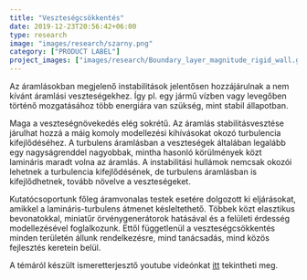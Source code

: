 ```yaml
---
title: "Veszteségcsökkentés"
date: 2019-12-23T20:56:42+06:00
type: research
image: "images/research/szarny.png"
category: ["PRODUCT LABEL"]
project_images: ["images/research/Boundary_layer_magnitude_rigid_wall.gif"]#, "images/research/project-details-image-one.jpg"]
---
```


Az áramlásokban megjelenő instabilitások jelentősen hozzájárulnak a nem kívánt áramlási veszteségekhez. Így pl. egy jármű vízben vagy levegőben történő mozgatásához több energiára van szükség, mint stabil állapotban.

Maga a veszteségnövekedés elég sokrétű. Az áramlás stabilitásvesztése járulhat hozzá a máig komoly modellezési kihívásokat okozó turbulencia kifejlődéséhez. A turbulens áramlásban a veszteségek általában legalább egy nagyságrenddel nagyobbak, mintha hasonló körülmények közt lamináris maradt volna az áramlás. A instabilitási hullámok nemcsak okozói lehetnek a turbulencia kifejlődésének, de turbulens áramlásban is kifejlődhetnek, tovább növelve a veszteségeket. 

Kutatócsoportunk főleg áramvonalas testek esetére dolgozott ki eljárásokat, amikkel a lamináris-turbulens átmenet késleltethető. Többek közt elasztikus bevonatokkal, miniatűr örvénygenerátorok hatásával és a felületi érdesség modellezésével foglalkozunk. Ettől függetlenül a veszteségcsökkentés minden területén állunk rendelkezésre, mind tanácsadás, mind közös fejlesztés keretein belül. 

A témáról készült ismeretterjesztő youtube videónkat [itt](https://youtu.be/s7G0auD_mW0) tekintheti meg.


